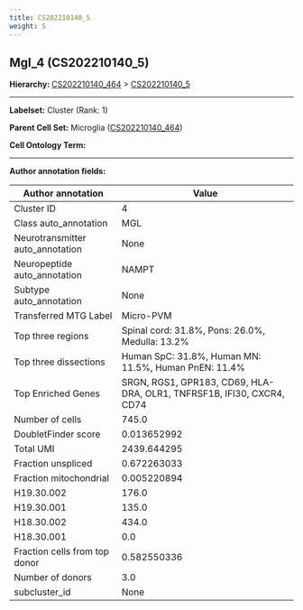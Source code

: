 ```yaml
---
title: CS202210140_5
weight: 5
---
```

## Mgl_4 (CS202210140_5)
<b>Hierarchy: </b>
[CS202210140_464](https://purl.brain-bican.org/taxonomy/CS202210140#CS202210140_464) >
[CS202210140_5](https://purl.brain-bican.org/taxonomy/CS202210140#CS202210140_5)

---


**Labelset:** Cluster (Rank: 1)

**Parent Cell Set:** Microglia ([CS202210140_464](https://purl.brain-bican.org/taxonomy/CS202210140#CS202210140_464))



**Cell Ontology Term:** 

[MARKER GENES.]: #


---

[TRANSFERRED ANNOTATIONS.]: #


[AUTHOR ANNOTATION FIELDS.]: #


**Author annotation fields:**

| Author annotation | Value |
|-------------------|-------|
|Cluster ID|4|
|Class auto_annotation|MGL|
|Neurotransmitter auto_annotation|None|
|Neuropeptide auto_annotation|NAMPT|
|Subtype auto_annotation|None|
|Transferred MTG Label|Micro-PVM|
|Top three regions|Spinal cord: 31.8%, Pons: 26.0%, Medulla: 13.2%|
|Top three dissections|Human SpC: 31.8%, Human MN: 11.5%, Human PnEN: 11.4%|
|Top Enriched Genes|SRGN, RGS1, GPR183, CD69, HLA-DRA, OLR1, TNFRSF1B, IFI30, CXCR4, CD74|
|Number of cells|745.0|
|DoubletFinder score|0.013652992|
|Total UMI|2439.644295|
|Fraction unspliced|0.672263033|
|Fraction mitochondrial|0.005220894|
|H19.30.002|176.0|
|H19.30.001|135.0|
|H18.30.002|434.0|
|H18.30.001|0.0|
|Fraction cells from top donor|0.582550336|
|Number of donors|3.0|
|subcluster_id|None|
